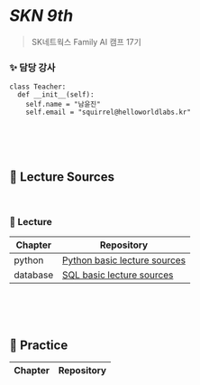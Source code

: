 # _SKN 9th_
> SK네트웍스 Family AI 캠프 17기

### ✨  담당 강사 
```
class Teacher:
  def __init__(self):
    self.name = "남윤진"
    self.email = "squirrel@helloworldlabs.kr"
```

<br><br><br>

## 🔎 Lecture Sources

<br>

### 🌟 Lecture

| Chapter | Repository |
| ------ | ------ |
| python | [Python basic lecture sources](https://github.com/Encore-SKN-17/python_basic.git) |
| database | [SQL basic lecture sources](https://github.com/Encore-SKN-17/database.git) |

<br><br><br>

## 🔎 Practice

| Chapter | Repository |
| ------ | ------ |
